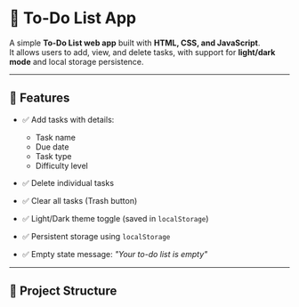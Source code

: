 # 📝 To-Do List App

A simple **To-Do List web app** built with **HTML, CSS, and JavaScript**.  
It allows users to add, view, and delete tasks, with support for **light/dark mode** and local storage persistence.  

---

## 🚀 Features

- ✅ Add tasks with details:
  - Task name  
  - Due date  
  - Task type  
  - Difficulty level  

- ✅ Delete individual tasks  
- ✅ Clear all tasks (Trash button)  
- ✅ Light/Dark theme toggle (saved in `localStorage`)  
- ✅ Persistent storage using `localStorage`  
- ✅ Empty state message: *"Your to-do list is empty"*  

---

## 📂 Project Structure

